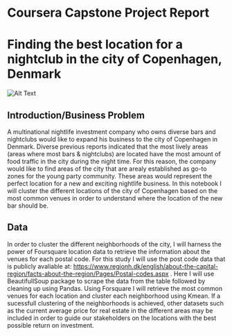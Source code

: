 # Coursera Capstone Project Report
# Finding the best location for a nightclub in the city of Copenhagen, Denmark


![Alt Text](https://media.giphy.com/media/blSTtZehjAZ8I/giphy.gif)



## Introduction/Business Problem

A multinational nightlife investment company who owns diverse bars and nightclubs would like to expand his business to the city of Copenhagen in Denmark. Diverse previous reports indicated that the most lively areas (areas where most bars & nightclubs) are located have the most amount of food traffic in the city during the night time. For this reason, the company would like to find areas of the city that are arealy established as go-to zones for the young party community. These areas would represent the perfect location for a new and exciting nightlife business. In this notebook I will cluster the different locations of the city of Copenhagen based on the most common venues in order to understand where the location of the new bar should be. 

## Data

In order to cluster the different neighborhoods of the city, I will harness the power of Foursquare location data to retrieve the information about the venues for each postal code. For this study I will use the post code data that is publicly avaliable at:
https://www.regionh.dk/english/about-the-capital-region/facts-about-the-region/Pages/Postal-codes.aspx . Here I will use BeautifullSoup package to scrape the data from the table followed by cleaning up using Pandas. Using Forsquare I will retrieve the most common venues for each location and cluster each neighborhood using Kmean. If a sucessfull clustering of the neighborhoods is achieved, other datasets such as the current average price for real estate in the different areas may be included in order to guide our stakeholders on the locations with the best possible return on investment. 
